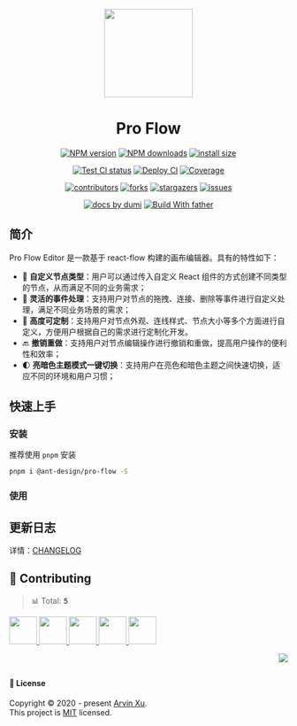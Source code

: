 <p align="center">
  <img width="160" src="https://gw.alipayobjects.com/zos/antfincdn/upvrAjAPQX/Logo_Tech%252520UI.svg">
</p>
<h1 align="center">Pro Flow</h1>

<div align="center">

[![NPM version][npm-image]][npm-url] [![NPM downloads][download-image]][download-url] [![install size][npm-size]][npm-size-url]

[![Test CI status][test-ci]][test-ci-url] [![Deploy CI][release-ci]][release-ci-url] [![Coverage][coverage]][codecov-url]

[![contributors][contributors-shield]][contributors-url] [![forks][forks-shield]][forks-url] [![stargazers][stargazers-shield]][stargazers-url] [![issues][issues-shield]][issues-url]

[![ docs by dumi][dumi-url]](https://d.umijs.org/) [![Build With father][father-url]](https://github.com/umijs/father/)

<!-- gitpod url -->

[gitpod-badge]: https://img.shields.io/badge/Gitpod-ready--to--code-blue?logo=gitpod
[gitpod-url]: https://gitpod.io/#https://github.com/ant-design/pro-flow

<!-- umi url -->

[dumi-url]: https://img.shields.io/badge/docs%20by-dumi-blue
[father-url]: https://img.shields.io/badge/build%20with-father-028fe4.svg

<!-- npm url -->

[npm-image]: http://img.shields.io/npm/v/@ant-design/pro-flow.svg?style=flat-square&color=deepgreen&label=latest
[npm-url]: http://npmjs.org/package/@ant-design/pro-flow
[npm-size]: https://img.shields.io/bundlephobia/minzip/@ant-design/pro-flow?color=deepgreen&label=gizpped%20size&style=flat-square
[npm-size-url]: https://packagephobia.com/result?p=@ant-design/pro-flow

<!-- coverage -->

[coverage]: https://codecov.io/gh/ant-design/pro-flow/branch/master/graph/badge.svg
[codecov-url]: https://codecov.io/gh/ant-design/pro-flow/branch/master

<!-- Github CI -->

[test-ci]: https://github.com/ant-design/pro-flow/workflows/Test%20CI/badge.svg
[release-ci]: https://github.com/ant-design/pro-flow/workflows/Release%20CI/badge.svg
[test-ci-url]: https://github.com/ant-design/pro-flow/actions?query=workflow%3ATest%20CI
[release-ci-url]: https://github.com/ant-design/pro-flow/actions?query=workflow%3ARelease%20CI
[download-image]: https://img.shields.io/npm/dm/@ant-design/pro-flow.svg?style=flat-square
[download-url]: https://npmjs.org/package/@ant-design/pro-flow

</div>

## 简介

Pro Flow Editor 是一款基于 react-flow 构建的画布编辑器。具有的特性如下：

- 🎨 **自定义节点类型**：用户可以通过传入自定义 React 组件的方式创建不同类型的节点，从而满足不同的业务需求；
- 🎉 **灵活的事件处理**：支持用户对节点的拖拽、连接、删除等事件进行自定义处理，满足不同业务场景的需求；
- 🚀 **高度可定制**：支持用户对节点外观、连线样式、节点大小等多个方面进行自定义，方便用户根据自己的需求进行定制化开发。
- 🔙 **撤销重做**：支持用户对节点编辑操作进行撤销和重做，提高用户操作的便利性和效率；
- 🌓 **亮暗色主题模式一键切换**：支持用户在亮色和暗色主题之间快速切换，适应不同的环境和用户习惯；

## 快速上手

### 安装

推荐使用 `pnpm` 安装

```bash
pnpm i @ant-design/pro-flow -S
```

### 使用

## 更新日志

详情：[CHANGELOG](./CHANGELOG.md)

## 🤝 Contributing

<!-- CONTRIBUTION GROUP -->

> 📊 Total: <kbd>**5**</kbd>

<a href="https://github.com/arvinxx" title="arvinxx">
  <img src="https://avatars.githubusercontent.com/u/28616219?v=4" width="50" />
</a>
<a href="https://github.com/actions-user" title="actions-user">
  <img src="https://avatars.githubusercontent.com/u/65916846?v=4" width="50" />
</a>
<a href="https://github.com/ModestFun" title="ModestFun">
  <img src="https://avatars.githubusercontent.com/u/61576426?v=4" width="50" />
</a>
<a href="https://github.com/chenshuai2144" title="chenshuai2144">
  <img src="https://avatars.githubusercontent.com/u/8186664?v=4" width="50" />
</a>
<a href="https://github.com/meganjohnson96" title="meganjohnson96">
  <img src="https://avatars.githubusercontent.com/u/136729222?v=4" width="50" />
</a>

<!-- CONTRIBUTION END -->

<div align="right">

[![][back-to-top]](#readme-top)

## </div>

#### 📝 License

Copyright © 2020 - present [Arvin Xu][profile-url]. <br />
This project is [MIT](./LICENSE) licensed.

<!-- LINK GROUP -->

[profile-url]: https://github.com/arvinxx

<!-- SHIELD LINK GROUP -->

[back-to-top]: https://img.shields.io/badge/-BACK_TO_TOP-151515?style=flat-square

<!-- contributors -->

[contributors-shield]: https://img.shields.io/github/contributors/ant-design/pro-flow.svg?style=flat
[contributors-url]: https://github.com/ant-design/pro-flow/graphs/contributors

<!-- forks -->

[forks-shield]: https://img.shields.io/github/forks/ant-design/pro-flow.svg?style=flat
[forks-url]: https://github.com/ant-design/pro-flow/network/members

<!-- stargazers -->

[stargazers-shield]: https://img.shields.io/github/stars/ant-design/pro-flow.svg?style=flat
[stargazers-url]: https://github.com/ant-design/pro-flow/stargazers

<!-- issues -->

[issues-shield]: https://img.shields.io/github/issues/ant-design/pro-flow.svg?style=flat
[issues-url]: https://github.com/ant-design/pro-flow/issues/new/choose
